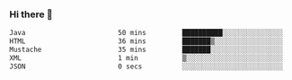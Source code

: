 ### Hi there 👋

<!--START_SECTION:waka-->

```txt
Java                       50 mins         ██████████░░░░░░░░░░░░░░░   40.14 %
HTML                       36 mins         ███████▒░░░░░░░░░░░░░░░░░   29.12 %
Mustache                   35 mins         ███████░░░░░░░░░░░░░░░░░░   28.39 %
XML                        1 min           ▒░░░░░░░░░░░░░░░░░░░░░░░░   00.98 %
JSON                       0 secs          ░░░░░░░░░░░░░░░░░░░░░░░░░   00.51 %
```

<!--END_SECTION:waka-->

<!--
**jerry-shao/jerry-shao** is a ✨ _special_ ✨ repository because its `README.md` (this file) appears on your GitHub profile.

Here are some ideas to get you started:

- 🔭 I’m currently working on ...
- 🌱 I’m currently learning ...
- 👯 I’m looking to collaborate on ...
- 🤔 I’m looking for help with ...
- 💬 Ask me about ...
- 📫 How to reach me: ...
- 😄 Pronouns: ...
- ⚡ Fun fact: ...
-->
